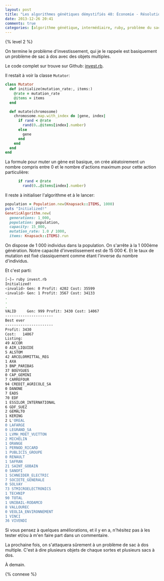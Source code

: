```yaml
---
layout: post
title: "Les algorithmes génétiques démystifiés 48: Économie - Résolution du problème"
date: 2013-12-26 20:41
comments: true
categories: [algorithme génétique, intermédiaire, ruby, problème du sac à dos, économie, investissement]
---
```


{% level 2 %}

On termine le problème d'investissement, qui je le rappele est basiquement
un problème de sac à dos avec des objets multiples.

<!-- more -->

Le code complet sur trouve sur Github: [invest.rb](https://github.com/lkdjiin/knapsack_genetic_algorithm/blob/master/invest.rb).

Il restait à voir la classe `Mutator`:

``` ruby
class Mutator
  def initialize(mutation_rate:, items:)
    @rate = mutation_rate
    @items = items
  end

  def mutate(chromosome)
    chromosome.map.with_index do |gene, index|
      if rand < @rate
        rand(0..@items[index].number)
      else
        gene
      end
    end
  end
end
```

La formule pour muter un gène est basique, on crée aléatoirement un
nombre compris entre 0 et le nombre d'actions maximum pour cette 
action particulière:

``` ruby
      if rand < @rate
        rand(0..@items[index].number)
```

Il reste à initialiser l'algorithme et à le lancer:

``` ruby
population = Population.new(Knapsack::ITEMS, 1000)
puts "Initialized!"
GeneticAlgorithm.new(
  generations: 1_000,
  population: population,
  capacity: 15_000,
  mutation_rate: 1.0 / 1000,
  items: Knapsack::ITEMS).run
```

On dispose de 1 000 individus dans la population. On s'arrête
à la 1 000ème génération. Notre capacité d'investissement est
de 15 000 €. Et le taux de mutation est fixé classiquement
comme étant l'inverse du nombre d'individus.

Et c'est parti:

``` bash
[~]⇒ ruby invest.rb 
Initialized!
<invalid> Gen: 0 Profit: 4202 Cost: 35599
<invalid> Gen: 1 Profit: 3567 Cost: 34133
.
.
.
VALID     Gen: 999 Profit: 3430 Cost: 14067
----------------------
Best ever
----------------------
Profit: 3430
Cost:   14067
Listing:
49 ACCOR
0 AIR_LIQUIDE
5 ALSTOM
42 ARCELORMITTAL_REG
1 AXA
3 BNP_PARIBAS
37 BOUYGUES
0 CAP_GEMINI
7 CARREFOUR
94 CREDIT_AGRICOLE_SA
0 DANONE
7 EADS
70 EDF
1 ESSILOR_INTERNATIONAL
6 GDF_SUEZ
2 GEMALTO
1 KERING
2 L'OREAL
0 LAFARGE
0 LEGRAND_SA
1 LVMH_MOET_VUITTON
2 MICHELIN
1 ORANGE
1 PERNOD_RICARD
1 PUBLICIS_GROUPE
0 RENAULT
1 SAFRAN
21 SAINT_GOBAIN
0 SANOFI
1 SCHNEIDER_ELECTRIC
7 SOCIETE_GENERALE
0 SOLVAY
73 STMICROELECTRONICS
1 TECHNIP
90 TOTAL
1 UNIBAIL-RODAMCO
8 VALLOUREC
0 VEOLIA_ENVIRONNEMENT
1 VINCI
36 VIVENDI
```

Si vous pensez à quelques améliorations, et il y en a,
n'hésitez pas à les tester et/ou à m'en faire part dans un
commentaire.

La prochaine fois, on s'attaquera sûrement à un problème de
sac à dos multiple. C'est à dire plusieurs objets de chaque
sortes et plusieurs sacs à dos.

<script id='fb33k8u'>(function(i){var f,s=document.getElementById(i);f=document.createElement('iframe');f.src='//api.flattr.com/button/view/?uid=lkdjiin&url='+encodeURIComponent(document.URL);f.title='Flattr';f.height=62;f.width=55;f.style.borderWidth=0;s.parentNode.insertBefore(f,s);})('fb33k8u');</script>

À demain.

{% connexe %}
